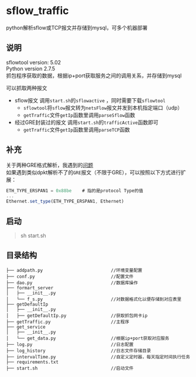 # sflow_traffic
python解析sflow或TCP报文并存储到mysql，可多个机器部署

## 说明
sflowtool version: 5.02    
Python version 2.7.5    
抓包程序获取的数据，根据ip+port获取服务之间的调用关系，并存储到mysql

可以抓取两种报文
* sflow报文 调用`start.sh`的`sflowactive` ，同时需要下载`sflowtool`
    * `sflowtool`将`sflow`报文转为`netsFlow`报文并发到本机指定端口（udp）    
    * `getTraffic`文件`getIp`函数里调用`parseSflow`函数
* 经过GRE封装过的报文 调用`start.sh`的`trafficActive`函数即可 
    * `getTraffic`文件`getIp`函数里调用`parseTCP`函数

## 补充
关于两种GRE格式解析，我遇到的[问题](https://segmentfault.com/q/1010000018911392)   
如果遇到类似dpkt解析不了的`GRE`报文（不限于GRE），可以按照以下方式进行扩展：  
```javascript
ETH_TYPE_ERSPAN1 = 0x88be    # 指的是protocol Type的值  
...  
Ethernet.set_type(ETH_TYPE_ERSPAN1, Ethernet)  
```


## 启动
> sh start.sh

## 目录结构

```
├── addpath.py                          //环境变量配置  
├── conf.py                             //配置文件   
├── dao.py                              //数据库操作 
├── formart_server
│   ├── __init__.py
│   └── f_s.py                          //对数据格式化以便存储到对应表里
├── getDefaultIp
│   ├── __init__.py
│   ├── getDefaultIp.py                 //获取抓包网卡ip
├── getTraffic.py                       //主程序
├── get_service
│   ├── __init__.py
│   └── get_data.py                     //根据ip+port获取对应服务
├── log.py                              //日志配置 
├── log_history                         //日志文件存储目录    
├── intervalTime.py                     //自定义定时器，每天指定时间执行任务
├── requirements.txt
├── start.sh                            //启动文件  
```
